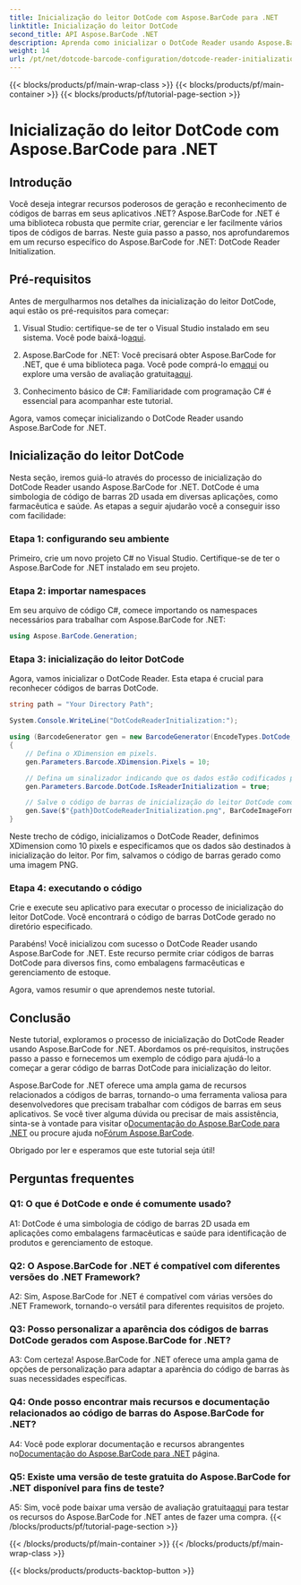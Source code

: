 ```yaml
---
title: Inicialização do leitor DotCode com Aspose.BarCode para .NET
linktitle: Inicialização do leitor DotCode
second_title: API Aspose.BarCode .NET
description: Aprenda como inicializar o DotCode Reader usando Aspose.BarCode for .NET. Crie códigos de barras DotCode com facilidade para diversas aplicações.
weight: 14
url: /pt/net/dotcode-barcode-configuration/dotcode-reader-initialization/
---
```


{{< blocks/products/pf/main-wrap-class >}}
{{< blocks/products/pf/main-container >}}
{{< blocks/products/pf/tutorial-page-section >}}

# Inicialização do leitor DotCode com Aspose.BarCode para .NET

## Introdução

Você deseja integrar recursos poderosos de geração e reconhecimento de códigos de barras em seus aplicativos .NET? Aspose.BarCode for .NET é uma biblioteca robusta que permite criar, gerenciar e ler facilmente vários tipos de códigos de barras. Neste guia passo a passo, nos aprofundaremos em um recurso específico do Aspose.BarCode for .NET: DotCode Reader Initialization.

## Pré-requisitos

Antes de mergulharmos nos detalhes da inicialização do leitor DotCode, aqui estão os pré-requisitos para começar:

1.  Visual Studio: certifique-se de ter o Visual Studio instalado em seu sistema. Você pode baixá-lo[aqui](https://visualstudio.microsoft.com/).

2.  Aspose.BarCode for .NET: Você precisará obter Aspose.BarCode for .NET, que é uma biblioteca paga. Você pode comprá-lo em[aqui](https://purchase.aspose.com/buy) ou explore uma versão de avaliação gratuita[aqui](https://releases.aspose.com/).

3. Conhecimento básico de C#: Familiaridade com programação C# é essencial para acompanhar este tutorial.

Agora, vamos começar inicializando o DotCode Reader usando Aspose.BarCode for .NET.

## Inicialização do leitor DotCode

Nesta seção, iremos guiá-lo através do processo de inicialização do DotCode Reader usando Aspose.BarCode for .NET. DotCode é uma simbologia de código de barras 2D usada em diversas aplicações, como farmacêutica e saúde. As etapas a seguir ajudarão você a conseguir isso com facilidade:

### Etapa 1: configurando seu ambiente

Primeiro, crie um novo projeto C# no Visual Studio. Certifique-se de ter o Aspose.BarCode for .NET instalado em seu projeto.

### Etapa 2: importar namespaces

Em seu arquivo de código C#, comece importando os namespaces necessários para trabalhar com Aspose.BarCode for .NET:

```csharp
using Aspose.BarCode.Generation;
```

### Etapa 3: inicialização do leitor DotCode

Agora, vamos inicializar o DotCode Reader. Esta etapa é crucial para reconhecer códigos de barras DotCode.

```csharp
string path = "Your Directory Path";

System.Console.WriteLine("DotCodeReaderInitialization:");

using (BarcodeGenerator gen = new BarcodeGenerator(EncodeTypes.DotCode, "Aspose"))
{
    // Defina o XDimension em pixels.
    gen.Parameters.Barcode.XDimension.Pixels = 10;

    // Defina um sinalizador indicando que os dados estão codificados para inicialização do leitor.
    gen.Parameters.Barcode.DotCode.IsReaderInitialization = true;

    // Salve o código de barras de inicialização do leitor DotCode como uma imagem PNG.
    gen.Save($"{path}DotCodeReaderInitialization.png", BarCodeImageFormat.Png);
}
```

Neste trecho de código, inicializamos o DotCode Reader, definimos XDimension como 10 pixels e especificamos que os dados são destinados à inicialização do leitor. Por fim, salvamos o código de barras gerado como uma imagem PNG.

### Etapa 4: executando o código

Crie e execute seu aplicativo para executar o processo de inicialização do leitor DotCode. Você encontrará o código de barras DotCode gerado no diretório especificado.

Parabéns! Você inicializou com sucesso o DotCode Reader usando Aspose.BarCode for .NET. Este recurso permite criar códigos de barras DotCode para diversos fins, como embalagens farmacêuticas e gerenciamento de estoque.

Agora, vamos resumir o que aprendemos neste tutorial.

## Conclusão

Neste tutorial, exploramos o processo de inicialização do DotCode Reader usando Aspose.BarCode for .NET. Abordamos os pré-requisitos, instruções passo a passo e fornecemos um exemplo de código para ajudá-lo a começar a gerar código de barras DotCode para inicialização do leitor.

Aspose.BarCode for .NET oferece uma ampla gama de recursos relacionados a códigos de barras, tornando-o uma ferramenta valiosa para desenvolvedores que precisam trabalhar com códigos de barras em seus aplicativos. Se você tiver alguma dúvida ou precisar de mais assistência, sinta-se à vontade para visitar o[Documentação do Aspose.BarCode para .NET](https://reference.aspose.com/barcode/net/) ou procure ajuda no[Fórum Aspose.BarCode](https://forum.aspose.com/c/barcode/13).

Obrigado por ler e esperamos que este tutorial seja útil!

## Perguntas frequentes

### Q1: O que é DotCode e onde é comumente usado?

A1: DotCode é uma simbologia de código de barras 2D usada em aplicações como embalagens farmacêuticas e saúde para identificação de produtos e gerenciamento de estoque.

### Q2: O Aspose.BarCode for .NET é compatível com diferentes versões do .NET Framework?

A2: Sim, Aspose.BarCode for .NET é compatível com várias versões do .NET Framework, tornando-o versátil para diferentes requisitos de projeto.

### Q3: Posso personalizar a aparência dos códigos de barras DotCode gerados com Aspose.BarCode for .NET?

A3: Com certeza! Aspose.BarCode for .NET oferece uma ampla gama de opções de personalização para adaptar a aparência do código de barras às suas necessidades específicas.

### Q4: Onde posso encontrar mais recursos e documentação relacionados ao código de barras do Aspose.BarCode for .NET?

 A4: Você pode explorar documentação e recursos abrangentes no[Documentação do Aspose.BarCode para .NET](https://reference.aspose.com/barcode/net/) página.

### Q5: Existe uma versão de teste gratuita do Aspose.BarCode for .NET disponível para fins de teste?

 A5: Sim, você pode baixar uma versão de avaliação gratuita[aqui](https://releases.aspose.com/) para testar os recursos do Aspose.BarCode for .NET antes de fazer uma compra.
{{< /blocks/products/pf/tutorial-page-section >}}

{{< /blocks/products/pf/main-container >}}
{{< /blocks/products/pf/main-wrap-class >}}

{{< blocks/products/products-backtop-button >}}
